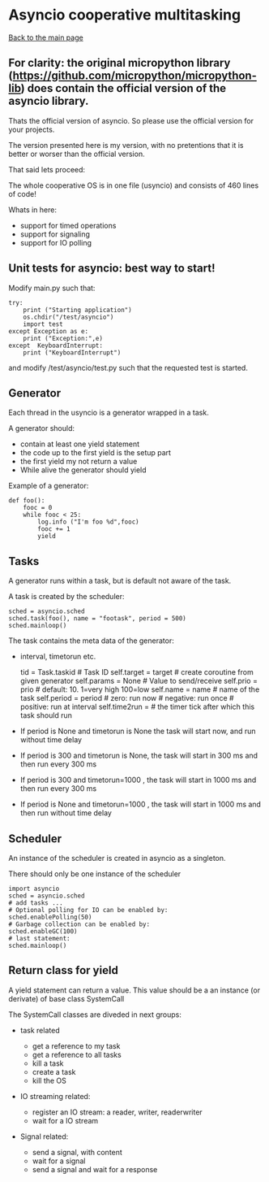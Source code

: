 # Asyncio cooperative multitasking


[Back to the main page](readme.md)

## For clarity: the original micropython library (https://github.com/micropython/micropython-lib) does contain the official version of the asyncio library.

Thats the official version of asyncio. So please use the official version for your projects.

The version presented here is my version, with no pretentions that it is better or worser than the official version.

That said lets proceed:

The whole cooperative OS is in one file (usyncio) and consists of 460 lines of code!

Whats in here:

* support for timed operations
* support for signaling
* support for IO polling


## Unit tests for asyncio: best way to start!

Modify main.py such that:

	try:
	    print ("Starting application")
	    os.chdir("/test/asyncio")
	    import test
	except Exception as e:
	    print ("Exception:",e)
	except  KeyboardInterrupt:
	    print ("KeyboardInterrupt")

and modify  /test/asyncio/test.py such that the requested test is started.



## Generator 

Each thread in the usyncio is a generator wrapped in a task.

A generator should:
* contain at least one yield statement
* the code up to the first yield is the setup part
* the first yield my not return a value
* While alive the generator should yield

Example of a generator:

	def foo():
	    fooc = 0
	    while fooc < 25:
	        log.info ("I'm foo %d",fooc)
	        fooc += 1
	        yield 

## Tasks

A generator runs within a task, but is default not aware of the task.

A task is created by the scheduler:

	sched = asyncio.sched
	sched.task(foo(), name = "footask", period = 500)
	sched.mainloop()


The task contains the meta data of the generator: 
* interval, timetorun etc.


	tid     	 = Task.taskid   # Task ID
	self.target  = target        #  create coroutine from given generator
	self.params  = None          # Value to send/receive
	self.prio    = prio          # default: 10.   1=very high 100=low
    self.name    = name 		 # name of the task
	self.period  = period        # zero:     run now
	                             # negative: run once
	                             # positive: run at interval
	self.time2run = 			 # the timer tick after which this task should run	

* If period is None and timetorun is None the task will start now, and run without time delay
* If period is 300 and timetorun is None, the task will start in 300 ms and then run every 300 ms
* If period is 300 and timetorun=1000 , the task will start in 
1000 ms and then run every 300 ms
* If period is None and timetorun=1000 , the task will start in 
1000 ms and then run without time delay


## Scheduler

An instance of the scheduler is created in asyncio as a singleton.

There should only be one instance of the scheduler

	import asyncio
	sched = asyncio.sched
	# add tasks ...
	# Optional polling for IO can be enabled by:
	sched.enablePolling(50) 
	# Garbage collection can be enabled by:
	sched.enableGC(100) 
	# last statement:
	sched.mainloop()


## Return class for yield

A yield statement can return a value. This value should be a an instance (or derivate) of base class SystemCall

The SystemCall classes are diveded in next groups:
* task related
	* get a reference to my task
	* get a reference to all tasks
	* kill a task
	* create a task
	* kill the OS

* IO streaming related:
	* register an IO stream: a reader, writer, readerwriter
	* wait for a IO stream

* Signal related:
	* send a signal, with content
	* wait for a signal
	* send a signal and wait for a response






